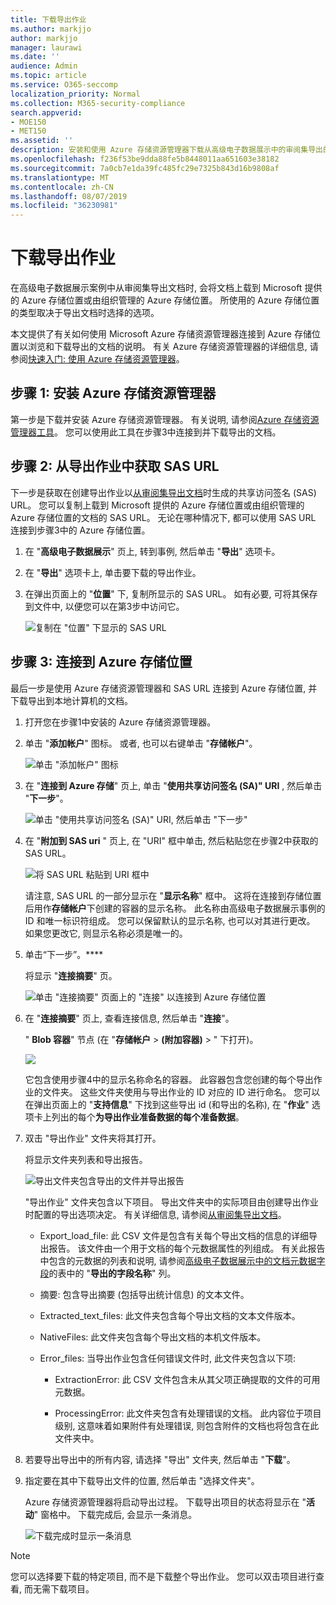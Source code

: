 ```yaml
---
title: 下载导出作业
ms.author: markjjo
author: markjjo
manager: laurawi
ms.date: ''
audience: Admin
ms.topic: article
ms.service: O365-seccomp
localization_priority: Normal
ms.collection: M365-security-compliance
search.appverid:
- MOE150
- MET150
ms.assetid: ''
description: 安装和使用 Azure 存储资源管理器下载从高级电子数据展示中的审阅集导出的文档。
ms.openlocfilehash: f236f53be9dda88fe5b8448011aa651603e38182
ms.sourcegitcommit: 7a0cb7e1da39fc485fc29e7325b843d16b9808af
ms.translationtype: MT
ms.contentlocale: zh-CN
ms.lasthandoff: 08/07/2019
ms.locfileid: "36230981"
---
```

# <a name="download-export-jobs"></a>下载导出作业

在高级电子数据展示案例中从审阅集导出文档时, 会将文档上载到 Microsoft 提供的 Azure 存储位置或由组织管理的 Azure 存储位置。 所使用的 Azure 存储位置的类型取决于导出文档时选择的选项。 

本文提供了有关如何使用 Microsoft Azure 存储资源管理器连接到 Azure 存储位置以浏览和下载导出的文档的说明。 有关 Azure 存储资源管理器的详细信息, 请参阅[快速入门: 使用 Azure 存储资源管理器](https://docs.microsoft.com/en-us/azure/storage/blobs/storage-quickstart-blobs-storage-explorer)。

## <a name="step-1-install-the-azure-storage-explorer"></a>步骤 1: 安装 Azure 存储资源管理器

第一步是下载并安装 Azure 存储资源管理器。 有关说明, 请参阅[Azure 存储资源管理器工具](https://go.microsoft.com/fwlink/p/?LinkId=544842)。 您可以使用此工具在步骤3中连接到并下载导出的文档。

## <a name="step-2-obtain-the-sas-url-from-the-export-job"></a>步骤 2: 从导出作业中获取 SAS URL

下一步是获取在创建导出作业以[从审阅集导出文档](export-documents-from-review-set.md)时生成的共享访问签名 (SAS) URL。 您可以复制上载到 Microsoft 提供的 Azure 存储位置或由组织管理的 Azure 存储位置的文档的 SAS URL。 无论在哪种情况下, 都可以使用 SAS URL 连接到步骤3中的 Azure 存储位置。

1. 在 "**高级电子数据展示**" 页上, 转到事例, 然后单击 "**导出**" 选项卡。

2. 在 "**导出**" 选项卡上, 单击要下载的导出作业。

3. 在弹出页面上的 "**位置**" 下, 复制所显示的 SAS URL。 如有必要, 可将其保存到文件中, 以便您可以在第3步中访问它。
 
   ![复制在 "位置" 下显示的 SAS URL](../media/eDiscoExportJob.png)

## <a name="step-3-connect-to-the-azure-storage-location"></a>步骤 3: 连接到 Azure 存储位置

最后一步是使用 Azure 存储资源管理器和 SAS URL 连接到 Azure 存储位置, 并下载导出到本地计算机的文档。

1.  打开您在步骤1中安装的 Azure 存储资源管理器。

2. 单击 "**添加帐户**" 图标。 或者, 也可以右键单击 "**存储帐户**"。

   ![单击 "添加帐户" 图标](../media/AzureStorageConnect.png)

3.  在 "**连接到 Azure 存储**" 页上, 单击 "**使用共享访问签名 (SA)" URI** , 然后单击 "**下一步**"。

    ![单击 "使用共享访问签名 (SA)" URI, 然后单击 "下一步"](../media/AzureStorageConnect2.png)

4.  在 "**附加到 SAS uri** " 页上, 在 "URI" 框中单击, 然后粘贴您在步骤2中获取的 SAS URL。 

    ![将 SAS URL 粘贴到 URI 框中](../media/AzureStorageConnect3.png)

    请注意, SAS URL 的一部分显示在 "**显示名称**" 框中。 这将在连接到存储位置后用作**存储帐户**下创建的容器的显示名称。 此名称由高级电子数据展示事例的 ID 和唯一标识符组成。 您可以保留默认的显示名称, 也可以对其进行更改。 如果您更改它, 则显示名称必须是唯一的。

5.  单击“下一步”。****

    将显示 "**连接摘要**" 页。
   
    ![单击 "连接摘要" 页面上的 "连接" 以连接到 Azure 存储位置](../media/AzureStorageConnect4.png)

6. 在 "**连接摘要**" 页上, 查看连接信息, 然后单击 "**连接**"。 

    " **Blob 容器**" 节点 (在 "**存储帐户** > **(附加容器)** \> " 下打开)。 

    ![](../media/AzureStorageConnect5.png)

    它包含使用步骤4中的显示名称命名的容器。 此容器包含您创建的每个导出作业的文件夹。 这些文件夹使用与导出作业的 ID 对应的 ID 进行命名。 您可以在弹出页面上的 "**支持信息**" 下找到这些导出 id (和导出的名称), 在 "**作业**" 选项卡上列出的每个**为导出作业准备数据的每个准备数据**。

7. 双击 "导出作业" 文件夹将其打开。

   将显示文件夹列表和导出报告。
   
    ![导出文件夹包含导出的文件并导出报告](../media/AzureStorageConnect6.png)

   "导出作业" 文件夹包含以下项目。 导出文件夹中的实际项目由创建导出作业时配置的导出选项决定。 有关详细信息, 请参阅[从审阅集导出文档](export-documents-from-review-set.md)。

    - Export_load_file: 此 CSV 文件是包含有关每个导出文档的信息的详细导出报告。 该文件由一个用于文档的每个元数据属性的列组成。 有关此报告中包含的元数据的列表和说明, 请参阅[高级电子数据展示中的文档元数据字段](document-metadata-fields.md)的表中的 "**导出的字段名称**" 列。
    
    - 摘要: 包含导出摘要 (包括导出统计信息) 的文本文件。
    
    - Extracted_text_files: 此文件夹包含每个导出文档的文本文件版本。
     
    - NativeFiles: 此文件夹包含每个导出文档的本机文件版本。
    
    - Error_files: 当导出作业包含任何错误文件时, 此文件夹包含以下项: 
        
      - ExtractionError: 此 CSV 文件包含未从其父项正确提取的文件的可用元数据。
        
      - ProcessingError: 此文件夹包含有处理错误的文档。 此内容位于项目级别, 这意味着如果附件有处理错误, 则包含附件的文档也将包含在此文件夹中。
 
8. 若要导出导出中的所有内容, 请选择 "导出" 文件夹, 然后单击 "**下载**"。

9. 指定要在其中下载导出文件的位置, 然后单击 "选择文件夹"。

    Azure 存储资源管理器将启动导出过程。 下载导出项目的状态将显示在 "**活动**" 窗格中。 下载完成后, 会显示一条消息。

    ![下载完成时显示一条消息](../media/AzureStorageConnect8.png)

> [!NOTE]
> 您可以选择要下载的特定项目, 而不是下载整个导出作业。 您可以双击项目进行查看, 而无需下载项目。